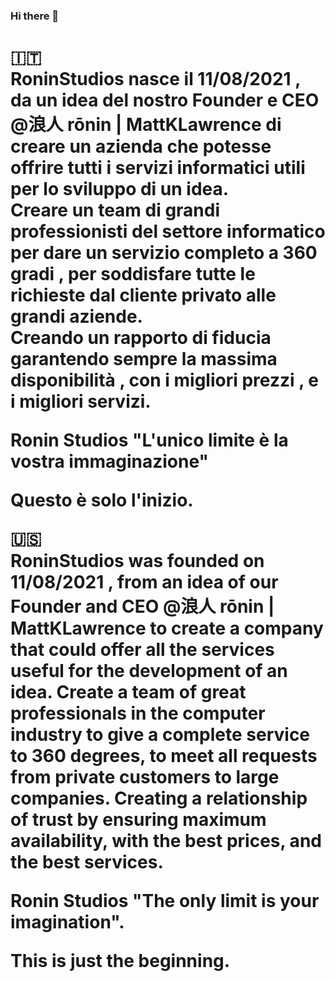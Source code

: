 ### Hi there 👋


<h1>🇮🇹 <br>
RoninStudios nasce il 11/08/2021 ,<br>
da un idea del nostro Founder e CEO @浪人 rōnin | MattKLawrence  di creare un azienda che potesse offrire tutti i servizi informatici utili per lo sviluppo di un idea.<br>
Creare un team di grandi professionisti del settore informatico per dare un servizio completo a 360 gradi , per soddisfare tutte le richieste dal cliente privato alle grandi aziende.<br>
Creando un rapporto di fiducia garantendo sempre la massima disponibilità , con i migliori prezzi , e i migliori servizi.

Ronin Studios "L'unico limite è la vostra immaginazione"


Questo è solo l'inizio.
 
🇺🇸 <br>
RoninStudios was founded on 11/08/2021 ,
from an idea of our Founder and CEO @浪人 rōnin | MattKLawrence  to create a company that could offer all the services useful for the development of an idea.
Create a team of great professionals in the computer industry to give a complete service to 360 degrees, to meet all requests from private customers to large companies.
Creating a relationship of trust by ensuring maximum availability, with the best prices, and the best services.

Ronin Studios "The only limit is your imagination".


This is just the beginning.<h1>
